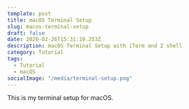 ```yaml
---
template: post
title: macOS Terminal Setup
slug: macos-terminal-setup
draft: false
date: 2020-02-26T15:31:19.253Z
description: macOS Terminal Setup with iTerm and Z shell
category: Tutorial
tags:
  - Tutorial
  - macOS
socialImage: "/media/terminal-setup.png"
---
```

This is my terminal setup for macOS.
